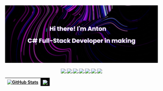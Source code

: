 [![MasterHead](https://github.com/TripleFlacko/Profile-Customization/blob/main/banner.png?raw=true)](https://github.com/TripleFlacko/)

<p align="center">
<a href="https://www.facebook.com/Anton.Anton0v/">
  <img align="center" src="https://img.shields.io/badge/Facebook-%231877F2.svg?style=for-the-badge&logo=Facebook&logoColor=white" />
</a>
<a href="https://discord.gg/YzEK9xBTPT">
  <img align="center" src="https://img.shields.io/badge/Discord-%235865F2.svg?style=for-the-badge&logo=discord&logoColor=white" />
</a>
<a href="https://www.linkedin.com/in/ant0n-anton0v/">
  <img align="center" src="https://img.shields.io/badge/linkedin-%230077B5.svg?style=for-the-badge&logo=linkedin&logoColor=white" />
</a>
<a href="https://www.twitch.tv/tripleflacko">
  <img align="center" src="https://img.shields.io/badge/Twitch-%239146FF.svg?style=for-the-badge&logo=Twitch&logoColor=white" />
</a>
<a href="https://www.youtube.com/c/3RUNDark">
  <img align="center" src="https://img.shields.io/badge/YouTube-%23FF0000.svg?style=for-the-badge&logo=YouTube&logoColor=white" />
</a>
<a href="https://www.instagram.com/tripleflacko_x/">
  <img align="center" src="https://img.shields.io/badge/Instagram-%23E4405F.svg?style=for-the-badge&logo=Instagram&logoColor=white" />
</a>
<a href="https://stackoverflow.com/users/20650417/tripleflacko">
  <img align="center" src="https://img.shields.io/badge/-Stackoverflow-FE7A16?style=for-the-badge&logo=stack-overflow&logoColor=white" />
</a>
</p>

<table align="center"><thead><tr><th class="tablestats" style="background-color:#FFF;"><a target="_blank" rel="noopener noreferrer nofollow" href="https://github.com/TripleFlacko/"><img align="center" src="https://github-readme-stats.vercel.app/api?username=tripleflacko&show_icons=true&theme=midnight-purple&hide_border=true" alt="GitHub Stats" style="max-width: 100%;"></a></th>
<th class="tablestats" style="background-color:#000;"><a target="_blank" rel="noopener noreferrer nofollow" href="https://github.com/TripleFlacko/"><img align="center" src="https://github-readme-stats.vercel.app/api/top-langs/?username=tripleflacko&layout=compact&theme=midnight-purple&hide_border=true" style="max-width: 100%;"></a></th></tr></thead></table>
